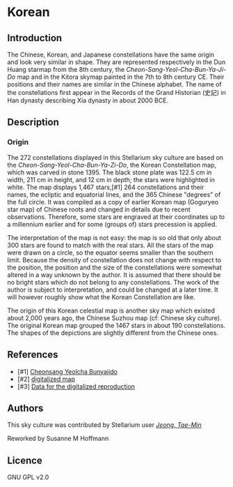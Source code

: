# Korean

## Introduction

The Chinese, Korean, and Japanese constellations have the same origin and look very similar in shape. They are represented respectively in the Dun Huang starmap from the 8th century, the _Cheon-Sang-Yeol-Cha-Bun-Ya-Ji-Do_ map and in the Kitora skymap painted in the 7th to 8th century CE. Their positions and their names are similar in the Chinese alphabet. The name of the constellations first appear in the Records of the Grand Historian (史記) in Han dynasty describing Xia dynasty in about 2000 BCE. 

## Description

### Origin

The 272 constellations displayed in this Stellarium sky culture are based on the _Cheon-Sang-Yeol-Cha-Bun-Ya-Zi-Do_, the Korean Constellation map, which was carved in stone 1395. The black stone plate was 122.5 cm in width, 211 cm in height, and 12 cm in depth; the stars were highlighted in white. The map displays 1,467 stars,[#1] 264 constellations and their names, the ecliptic and equatorial lines, and the 365 Chinese "degrees" of the full circle. It was compiled as a copy of earlier Korean map (Goguryeo star map) of Chinese roots and changed in details due to recent observations. Therefore, some stars are engraved at their coordinates up to a millennium earlier and for some (groups of) stars precession is applied. 

The interpretation of the map is not easy: the map is so old that only about 300 stars are found to match with the real stars. All the stars of the map were drawn on a circle, so the equator seems smaller than the southern limit. Because the density of constellation does not change with respect to the position, the position and the size of the constellations were somewhat altered in a way unknown by the author. It is assumed that there should be no bright stars which do not belong to any constellations. The work of the author is subject to interpretation, and could be changed at a later time. It will however roughly show what the Korean Constellation are like. 

The origin of this Korean celestial map is another sky map which existed about 2,000 years ago, the Chinese Suzhou map (cf: Chinese sky culture). The original Korean map grouped the 1467 stars in about 190 constellations. The shapes of the depictions are slightly different from the Chinese ones. 

## References

- [#1]   [Cheonsang Yeolcha Bunyajido](http://en.wikipedia.org/wiki/Cheonsang_Yeolcha_Bunyajido)
- [#2]   [digitalized map](https://digicult2.thulb.uni-jena.de/rsc/viewer/digicult_derivate_00115090/Sternkarte2.tif)
- [#3]   [Data for the digitalized reproduction](http://sammlungen.uni-jena.de/sammlungsobjekte/p/1/h/1/nc/1.html?tx_jomuseo_pi1009%5BjoDetailView%5D=DE-MUS-046828%2Flido%2Fdc00000039)

## Authors

This sky culture was contributed by Stellarium user _[Jeong, Tae-Min](http://user.chollian.net/~jtm71/)_

Reworked by Susanne M Hoffmann

## Licence

GNU GPL v2.0
